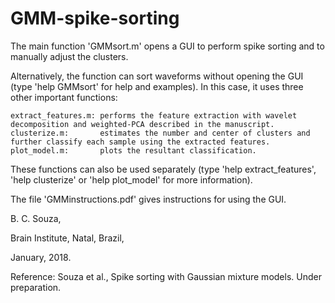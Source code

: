 # GMM-spike-sorting
The main function 'GMMsort.m' opens a GUI to perform spike sorting and to manually adjust the clusters. 

Alternatively, the function can sort waveforms without opening the GUI (type 'help GMMsort' for help and examples). 
In this case, it uses three other important functions: 

    extract_features.m: performs the feature extraction with wavelet decomposition and weighted-PCA described in the manuscript.
    clusterize.m:       estimates the number and center of clusters and further classify each sample using the extracted features.
    plot_model.m:       plots the resultant classification.

These functions can also be used separately (type 'help extract_features', 'help clusterize' or 'help plot_model' for more information).

The file 'GMMinstructions.pdf' gives instructions for using the GUI.


B. C. Souza,

Brain Institute, Natal, Brazil,

January, 2018.

Reference: Souza et al., Spike sorting with Gaussian mixture models. Under preparation.
